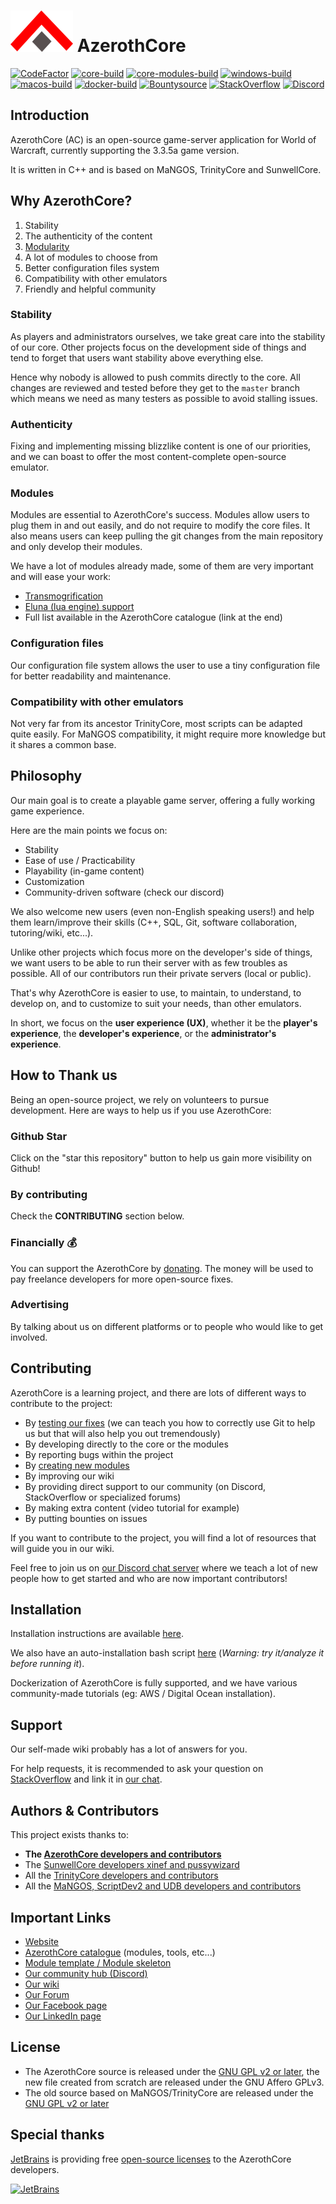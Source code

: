 # ![logo](https://raw.githubusercontent.com/azerothcore/azerothcore.github.io/master/images/logo-github.png) AzerothCore

[![CodeFactor](https://www.codefactor.io/repository/github/azerothcore/azerothcore-wotlk/badge)](https://www.codefactor.io/repository/github/azerothcore/azerothcore-wotlk)
[![core-build](https://github.com/azerothcore/azerothcore-wotlk/workflows/core-build/badge.svg?branch=master&event=push)](https://github.com/azerothcore/azerothcore-wotlk/actions?query=workflow%3Acore-build+branch%3Amaster+event%3Apush)
[![core-modules-build](https://github.com/azerothcore/azerothcore-wotlk/workflows/core-modules-build/badge.svg?branch=master&event=push)](https://github.com/azerothcore/azerothcore-wotlk/actions?query=workflow%3Acore-modules-build+branch%3Amaster+event%3Apush)
[![windows-build](https://github.com/azerothcore/azerothcore-wotlk/workflows/windows-build/badge.svg?branch=master&event=push)](https://github.com/azerothcore/azerothcore-wotlk/actions?query=workflow%3Awindows-build+branch%3Amaster+event%3Apush)
[![macos-build](https://github.com/azerothcore/azerothcore-wotlk/workflows/macos-build/badge.svg?branch=master&event=push)](https://github.com/azerothcore/azerothcore-wotlk/actions?query=workflow%3Amacos-build+branch%3Amaster+event%3Apush)
[![docker-build](https://github.com/azerothcore/azerothcore-wotlk/workflows/docker-build/badge.svg?branch=master&event=push)](https://github.com/azerothcore/azerothcore-wotlk/actions?query=workflow%3Adocker-build+branch%3Amaster+event%3Apush)
[![Bountysource](https://www.bountysource.com/badge/tracker?tracker_id=40032087)](https://www.bountysource.com/teams/azerothcore/bounties "Put money on issues or get paid for fixing them")
[![StackOverflow](http://img.shields.io/badge/stackoverflow-azerothcore-blue.svg)](https://stackoverflow.com/questions/tagged/azerothcore?sort=newest "Ask / browse questions here")
[![Discord](https://img.shields.io/discord/217589275766685707.svg)](https://discord.gg/gkt4y2x "Our community hub on Discord")


## Introduction

AzerothCore (AC) is an open-source game-server application for World of Warcraft, currently supporting the 3.3.5a game version.

It is written in C++ and is based on MaNGOS, TrinityCore and SunwellCore.


## Why AzerothCore?

1. Stability
1. The authenticity of the content
1. [Modularity](https://en.wikipedia.org/wiki/Modular_programming)
1. A lot of modules to choose from
1. Better configuration files system
1. Compatibility with other emulators
1. Friendly and helpful community

### Stability

As players and administrators ourselves, we take great care into the stability of our core. Other projects focus on the development side of things and tend to forget that users want stability above everything else.

Hence why nobody is allowed to push commits directly to the core. All changes are reviewed and tested before they get to the `master` branch which means we need as many testers as possible to avoid stalling issues.

### Authenticity

Fixing and implementing missing blizzlike content is one of our priorities, and we can boast to offer the most content-complete open-source emulator.
<!-- Not sure for this below -->
<!-- We were the first open-source emulator to have almost every dungeon and raid working. -->

### Modules

Modules are essential to AzerothCore's success. Modules allow users to plug them in and out easily, and do not require to modify the core files. It also means users can keep pulling the git changes from the main repository and only develop their modules.

We have a lot of modules already made, some of them are very important and will ease your work:

* [Transmogrification](https://github.com/azerothcore/mod-transmog)
* [Eluna (lua engine) support](https://github.com/azerothcore/mod-eluna/ "Creator of Eluna is part of our core team")
* Full list available in the AzerothCore catalogue (link at the end)

### Configuration files

Our configuration file system allows the user to use a tiny configuration file for better readability and maintenance.

### Compatibility with other emulators

Not very far from its ancestor TrinityCore, most scripts can be adapted quite easily. For MaNGOS compatibility, it might require more knowledge but it shares a common base.


## Philosophy

Our main goal is to create a playable game server, offering a fully working game experience.

Here are the main points we focus on:

* Stability
* Ease of use / Practicability
* Playability (in-game content)
* Customization
* Community-driven software (check our discord)

We also welcome new users (even non-English speaking users!) and help them learn/improve their skills (C++, SQL, Git, software collaboration, tutoring/wiki, etc...).

Unlike other projects which focus more on the developer's side of things, we want users to be able to run their server with as few troubles as possible. All of our contributors run their private servers (local or public).

That's why AzerothCore is easier to use, to maintain, to understand, to develop on, and to customize to suit your needs, than other emulators.

In short, we focus on the **user experience (UX)**, whether it be the **player's experience**, the **developer's experience**, or the **administrator's experience**.


## How to Thank us

Being an open-source project, we rely on volunteers to pursue development. Here are ways to help us if you use AzerothCore:

### Github Star

Click on the "star this repository" button to help us gain more visibility on Github!

### By contributing

Check the **CONTRIBUTING** section below.

### Financially :moneybag:

You can support the AzerothCore by [donating](https://www.paypal.com/donate/?hosted_button_id=L69ANPSR8BJDU).
The money will be used to pay freelance developers for more open-source fixes.

### Advertising

By talking about us on different platforms or to people who would like to get involved.


## Contributing

AzerothCore is a learning project, and there are lots of different ways to contribute to the project:

* By [testing our fixes](http://www.azerothcore.org/wiki/How-to-test-a-PR) (we can teach you how to correctly use Git to help us but that will also help you out tremendously)
* By developing directly to the core or the modules
* By reporting bugs within the project
* By [creating new modules](http://www.azerothcore.org/wiki/Create-a-Module)
* By improving our wiki
* By providing direct support to our community (on Discord, StackOverflow or specialized forums)
* By making extra content (video tutorial for example)
* By putting bounties on issues


If you want to contribute to the project, you will find a lot of resources that will guide you in our wiki.

Feel free to join us on [our Discord chat server](https://discord.gg/gkt4y2x) where we teach a lot of new people how to get started and who are now important contributors!

<!-- TO UNCOMMENT LATER -->
<!-- As we put a big emphasis on community, there are also special rewards for contributors such as reputation ranks (displayed in our Discord and our website), reputation badges (to display on your project/portfolio), premium software licenses, private modules access, private tools access and a lot of small private repositories access. -->


## Installation

Installation instructions are available [here](http://www.azerothcore.org/wiki/Installation).

We also have an auto-installation bash script [here](/apps/installer/main.sh) (*Warning: try it/analyze it before running it*).

Dockerization of AzerothCore is fully supported, and we have various community-made tutorials (eg: AWS / Digital Ocean installation).


## Support

Our self-made wiki probably has a lot of answers for you.

For help requests, it is recommended to ask your question on [StackOverflow](https://stackoverflow.com/questions/tagged/azerothcore) and link it in [our chat](https://discordapp.com/channels/217589275766685707/284406375495368704).


## Authors & Contributors

This project exists thanks to:

- **The [AzerothCore developers and contributors](https://github.com/AzerothCore/azerothcore-wotlk/graphs/contributors)**
- The [SunwellCore developers xinef and pussywizard](http://www.azerothcore.org/pages/sunwell.pl/)
- All the [TrinityCore developers and contributors](https://github.com/TrinityCore/TrinityCore/blob/3.3.5/AUTHORS)
- All the [MaNGOS, ScriptDev2 and UDB developers and contributors](https://github.com/cmangos/mangos-wotlk/blob/master/AUTHORS.md)


## Important Links

<!-- Remove if the PR 3210 is accepted
- [Code of Conduct](https://github.com/azerothcore-wotlk/.github/code_of_conduct.md
-->
- [Website](http://www.azerothcore.org/)
- [AzerothCore catalogue](http://www.azerothcore.org/catalogue.html  "Modules, tools, and other stuff for AzerothCore") (modules, tools, etc...)
- [Module template / Module skeleton](https://github.com/azerothcore/skeleton-module/)
- [Our community hub (Discord)](https://discord.gg/gkt4y2x)
- [Our wiki](http://www.azerothcore.org/wiki "Easy to use and developed by AzerothCore founder")
- [Our Forum](https://github.com/azerothcore/azerothcore-wotlk/discussions/)
- [Our Facebook page](https://www.facebook.com/AzerothCore/)
- [Our LinkedIn page](https://www.linkedin.com/company/azerothcore/)

## License

- The AzerothCore source is released under the [GNU GPL v2 or later](https://github.com/azerothcore/azerothcore-wotlk/blob/master/LICENSE), the new file created from scratch are released under the GNU Affero GPLv3.
- The old source based on MaNGOS/TrinityCore are released under the [GNU GPL v2 or later](https://github.com/azerothcore/azerothcore-wotlk/blob/master/LICENSE)


## Special thanks

[JetBrains](https://www.jetbrains.com/?from=AzerothCore) is providing free [open-source licenses](https://www.jetbrains.com/community/opensource/) to the AzerothCore developers.

[![JetBrains](https://user-images.githubusercontent.com/75517/51205146-7f225c80-1905-11e9-82e0-835627be170d.png)](https://www.jetbrains.com/?from=AzerothCore)

